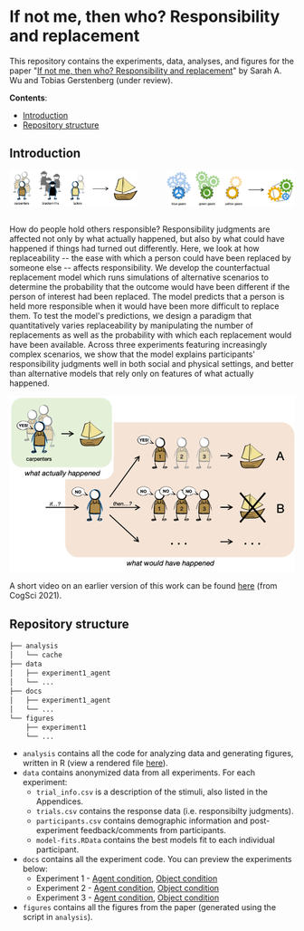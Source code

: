 # If not me, then who? Responsibility and replacement

This repository contains the experiments, data, analyses, and figures for the paper "[If not me, then who? Responsibility and replacement](https://psyarxiv.com/m2rcj/)" by Sarah A. Wu and Tobias Gerstenberg (under review).

__Contents__:
- [Introduction](#introduction)
- [Repository structure](#repository-structure)

## Introduction

<img src="figures/trial_agent.png" width="45%" align="left">
<img src="figures/trial_object.png" width="45%" align="right">

<br clear="left" />
<br clear="right" />

How do people hold others responsible? Responsibility judgments are affected not only by what actually happened, but also by what could have happened if things had turned out differently. Here, we look at how replaceability -- the ease with which a person could have been replaced by someone else -- affects responsibility. We develop the counterfactual replacement model which runs simulations of alternative scenarios to determine the probability that the outcome would have been different if the person of interest had been replaced. The model predicts that a person is held more responsible when it would have been more difficult to replace them. To test the model's predictions, we design a paradigm that quantitatively varies replaceability by manipulating the number of replacements as well as the probability with which each replacement would have been available. Across three experiments featuring increasingly complex scenarios, we show that the model explains participants' responsibility judgments well in both social and physical settings, and better than alternative models that rely only on features of what actually happened.

![model](figures/model.png)

A short video on an earlier version of this work can be found [here](https://www.youtube.com/watch?v=_jhCXqqtmdA) (from CogSci 2021).


## Repository structure

```
├── analysis
│   └── cache
├── data
│   ├── experiment1_agent
│   └── ...
├── docs
│   ├── experiment1_agent
│   └── ...
└── figures
    ├── experiment1
    └── ...
```

- `analysis` contains all the code for analyzing data and generating figures, written in R
  (view a rendered file [here](https://cicl-stanford.github.io/responsibility_replacement/)).
- `data` contains anonymized data from all experiments. For each experiment:
  - `trial_info.csv` is a description of the stimuli, also listed in the Appendices.
  - `trials.csv` contains the response data (i.e. responsibilty judgments).
  - `participants.csv` contains demographic information and post-experiment
    feedback/comments from participants.
  - `model-fits.RData` contains the best models fit to each individual participant.
- `docs` contains all the experiment code. You can preview the experiments below:
    - Experiment 1 - [Agent condition](https://cicl-stanford.github.io/responsibility_replacement/experiment1_agent/),
      [Object condition](https://cicl-stanford.github.io/responsibility_replacement/experiment1_object/)
    - Experiment 2 - [Agent condition](https://cicl-stanford.github.io/responsibility_replacement/experiment2_agent/),
      [Object condition](https://cicl-stanford.github.io/responsibility_replacement/experiment2_object/)
    - Experiment 3 - [Agent condition](https://cicl-stanford.github.io/responsibility_replacement/experiment3_agent/),
      [Object condition](https://cicl-stanford.github.io/responsibility_replacement/experiment3_object/)
- `figures` contains all the figures from the paper (generated using the script in `analysis`).
